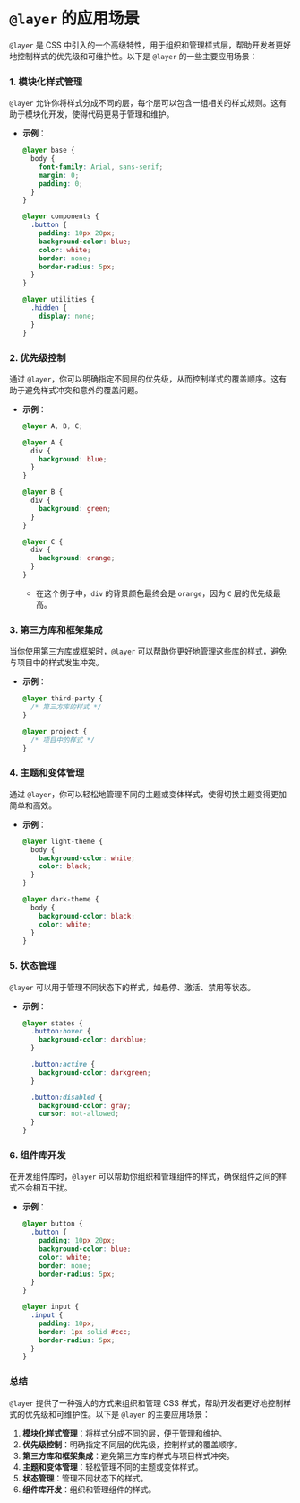 # `@layer` 的应用场景
`@layer` 是 CSS 中引入的一个高级特性，用于组织和管理样式层，帮助开发者更好地控制样式的优先级和可维护性。以下是 `@layer` 的一些主要应用场景：

### 1. **模块化样式管理**
`@layer` 允许你将样式分成不同的层，每个层可以包含一组相关的样式规则。这有助于模块化开发，使得代码更易于管理和维护。

- **示例**：
  ```css
  @layer base {
    body {
      font-family: Arial, sans-serif;
      margin: 0;
      padding: 0;
    }
  }

  @layer components {
    .button {
      padding: 10px 20px;
      background-color: blue;
      color: white;
      border: none;
      border-radius: 5px;
    }
  }

  @layer utilities {
    .hidden {
      display: none;
    }
  }
  ```

### 2. **优先级控制**

通过 `@layer`，你可以明确指定不同层的优先级，从而控制样式的覆盖顺序。这有助于避免样式冲突和意外的覆盖问题。

- **示例**：
  ```css
  @layer A, B, C;

  @layer A {
    div {
      background: blue;
    }
  }

  @layer B {
    div {
      background: green;
    }
  }

  @layer C {
    div {
      background: orange;
    }
  }
  ```
  - 在这个例子中，`div` 的背景颜色最终会是 `orange`，因为 `C` 层的优先级最高。

### 3. **第三方库和框架集成**

当你使用第三方库或框架时，`@layer` 可以帮助你更好地管理这些库的样式，避免与项目中的样式发生冲突。

- **示例**：
  ```css
  @layer third-party {
    /* 第三方库的样式 */
  }

  @layer project {
    /* 项目中的样式 */
  }
  ```

### 4. **主题和变体管理**

通过 `@layer`，你可以轻松地管理不同的主题或变体样式，使得切换主题变得更加简单和高效。

- **示例**：
  ```css
  @layer light-theme {
    body {
      background-color: white;
      color: black;
    }
  }

  @layer dark-theme {
    body {
      background-color: black;
      color: white;
    }
  }
  ```

### 5. **状态管理**

`@layer` 可以用于管理不同状态下的样式，如悬停、激活、禁用等状态。

- **示例**：
  ```css
  @layer states {
    .button:hover {
      background-color: darkblue;
    }

    .button:active {
      background-color: darkgreen;
    }

    .button:disabled {
      background-color: gray;
      cursor: not-allowed;
    }
  }
  ```

### 6. **组件库开发**

在开发组件库时，`@layer` 可以帮助你组织和管理组件的样式，确保组件之间的样式不会相互干扰。

- **示例**：
  ```css
  @layer button {
    .button {
      padding: 10px 20px;
      background-color: blue;
      color: white;
      border: none;
      border-radius: 5px;
    }
  }

  @layer input {
    .input {
      padding: 10px;
      border: 1px solid #ccc;
      border-radius: 5px;
    }
  }
  ```

### 总结

`@layer` 提供了一种强大的方式来组织和管理 CSS 样式，帮助开发者更好地控制样式的优先级和可维护性。以下是 `@layer` 的主要应用场景：

1. **模块化样式管理**：将样式分成不同的层，便于管理和维护。
2. **优先级控制**：明确指定不同层的优先级，控制样式的覆盖顺序。
3. **第三方库和框架集成**：避免第三方库的样式与项目样式冲突。
4. **主题和变体管理**：轻松管理不同的主题或变体样式。
5. **状态管理**：管理不同状态下的样式。
6. **组件库开发**：组织和管理组件的样式。